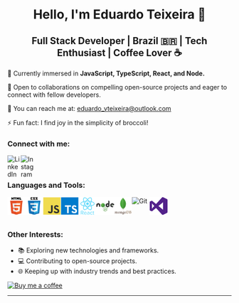 <div align="center">

# Hello, I'm Eduardo Teixeira 👋

## Full Stack Developer | Brazil 🇧🇷 | Tech Enthusiast | Coffee Lover ☕

</div>

🚀 Currently immersed in **JavaScript, TypeScript, React, and Node.**

🤝 Open to collaborations on compelling open-source projects and eager to connect with fellow developers.

📧 You can reach me at: [eduardo_vteixeira@outlook.com](mailto:eduardo_vteixeira@outlook.com)

⚡ Fun fact: I find joy in the simplicity of broccoli!

### Connect with me:

[<img align="left" alt="LinkedIn" width="30px" src="https://raw.githubusercontent.com/rahuldkjain/github-profile-readme-generator/master/src/images/icons/Social/linked-in-alt.svg" />](https://linkedin.com/in/eduardo-teixeira)
[<img align="left" alt="Instagram" width="30px" src="https://raw.githubusercontent.com/rahuldkjain/github-profile-readme-generator/master/src/images/icons/Social/instagram.svg" />](https://instagram.com/edu.dudz)

<br />
<br />

### Languages and Tools:

<img align="left" alt="HTML5" width="40px" src="https://raw.githubusercontent.com/devicons/devicon/master/icons/html5/html5-original-wordmark.svg" />
<img align="left" alt="CSS3" width="40px" src="https://raw.githubusercontent.com/devicons/devicon/master/icons/css3/css3-original-wordmark.svg" />
<img align="left" alt="JavaScript" width="40px" src="https://raw.githubusercontent.com/devicons/devicon/master/icons/javascript/javascript-original.svg" />
<img align="left" alt="TypeScript" width="40px" src="https://raw.githubusercontent.com/devicons/devicon/master/icons/typescript/typescript-original.svg" />
<img align="left" alt="React" width="40px" src="https://raw.githubusercontent.com/devicons/devicon/master/icons/react/react-original-wordmark.svg" />
<img align="left" alt="Node.js" width="40px" src="https://raw.githubusercontent.com/devicons/devicon/master/icons/nodejs/nodejs-original-wordmark.svg" />
<img align="left" alt="MongoDB" width="40px" src="https://raw.githubusercontent.com/devicons/devicon/master/icons/mongodb/mongodb-original-wordmark.svg" />
<img align="left" alt="Git" width="40px" src="https://www.vectorlogo.zone/logos/git-scm/git-scm-icon.svg" />
<img align="left" alt="VS Code" width="40px" src="https://raw.githubusercontent.com/devicons/devicon/master/icons/visualstudio/visualstudio-plain.svg" />


<br />
<br />
<br />

### Other Interests:

- 📚 Exploring new technologies and frameworks.
- 💻 Contributing to open-source projects.
- 🌐 Keeping up with industry trends and best practices.


[![Buy me a coffee](https://img.shields.io/badge/Buy%20Me%20A%20Coffee-%E2%98%95-brightgreen)](https://www.buymeacoffee.com/dudzvs)

---

</div>
